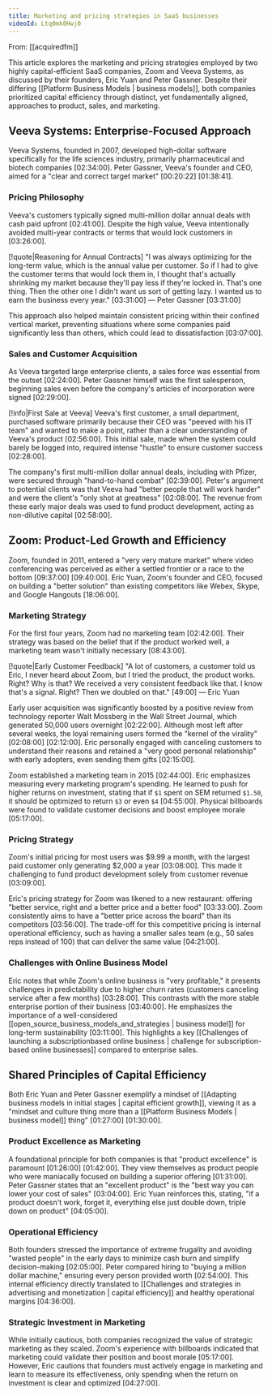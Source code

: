 ```yaml
---
title: Marketing and pricing strategies in SaaS businesses
videoId: Ltq0mk0Hwj0
---
```


From: [[acquiredfm]] <br/> 

This article explores the marketing and pricing strategies employed by two highly capital-efficient SaaS companies, Zoom and Veeva Systems, as discussed by their founders, Eric Yuan and Peter Gassner. Despite their differing [[Platform Business Models | business models]], both companies prioritized capital efficiency through distinct, yet fundamentally aligned, approaches to product, sales, and marketing.

## Veeva Systems: Enterprise-Focused Approach

Veeva Systems, founded in 2007, developed high-dollar software specifically for the life sciences industry, primarily pharmaceutical and biotech companies <a class="yt-timestamp" data-t="02:34:00">[02:34:00]</a>. Peter Gassner, Veeva's founder and CEO, aimed for a "clear and correct target market" <a class="yt-timestamp" data-t="00:20:22">[00:20:22]</a> <a class="yt-timestamp" data-t="01:38:41">[01:38:41]</a>.

### Pricing Philosophy

Veeva's customers typically signed multi-million dollar annual deals with cash paid upfront <a class="yt-timestamp" data-t="02:41:00">[02:41:00]</a>. Despite the high value, Veeva intentionally avoided multi-year contracts or terms that would lock customers in <a class="yt-timestamp" data-t="03:26:00">[03:26:00]</a>.

[!quote|Reasoning for Annual Contracts]
"I was always optimizing for the long-term value, which is the annual value per customer. So if I had to give the customer terms that would lock them in, I thought that's actually shrinking my market because they'll pay less if they're locked in. That's one thing. Then the other one I didn't want us sort of getting lazy. I wanted us to earn the business every year." <a class="yt-timestamp" data-t="03:31:00">[03:31:00]</a>
— Peter Gassner
<a class="yt-timestamp" data-t="03:31:00">[03:31:00]</a>

This approach also helped maintain consistent pricing within their confined vertical market, preventing situations where some companies paid significantly less than others, which could lead to dissatisfaction <a class="yt-timestamp" data-t="03:07:00">[03:07:00]</a>.

### Sales and Customer Acquisition

As Veeva targeted large enterprise clients, a sales force was essential from the outset <a class="yt-timestamp" data-t="02:24:00">[02:24:00]</a>. Peter Gassner himself was the first salesperson, beginning sales even before the company's articles of incorporation were signed <a class="yt-timestamp" data-t="02:29:00">[02:29:00]</a>.

[!info|First Sale at Veeva]
Veeva's first customer, a small department, purchased software primarily because their CEO was "peeved with his IT team" and wanted to make a point, rather than a clear understanding of Veeva's product <a class="yt-timestamp" data-t="02:56:00">[02:56:00]</a>. This initial sale, made when the system could barely be logged into, required intense "hustle" to ensure customer success <a class="yt-timestamp" data-t="02:28:00">[02:28:00]</a>.

The company's first multi-million dollar annual deals, including with Pfizer, were secured through "hand-to-hand combat" <a class="yt-timestamp" data-t="02:39:00">[02:39:00]</a>. Peter's argument to potential clients was that Veeva had "better people that will work harder" and were the client's "only shot at greatness" <a class="yt-timestamp" data-t="02:08:00">[02:08:00]</a>. The revenue from these early major deals was used to fund product development, acting as non-dilutive capital <a class="yt-timestamp" data-t="02:58:00">[02:58:00]</a>.

## Zoom: Product-Led Growth and Efficiency

Zoom, founded in 2011, entered a "very very mature market" where video conferencing was perceived as either a settled frontier or a race to the bottom <a class="yt-timestamp" data-t="09:37:00">[09:37:00]</a> <a class="yt-timestamp" data-t="09:40:00">[09:40:00]</a>. Eric Yuan, Zoom's founder and CEO, focused on building a "better solution" than existing competitors like Webex, Skype, and Google Hangouts <a class="yt-timestamp" data-t="18:06:00">[18:06:00]</a>.

### Marketing Strategy

For the first four years, Zoom had no marketing team <a class="yt-timestamp" data-t="02:42:00">[02:42:00]</a>. Their strategy was based on the belief that if the product worked well, a marketing team wasn't initially necessary <a class="yt-timestamp" data-t="08:43:00">[08:43:00]</a>.

[!quote|Early Customer Feedback]
"A lot of customers, a customer told us Eric, I never heard about Zoom, but I tried the product, the product works. Right? Why is that? We received a very consistent feedback like that. I know that's a signal. Right? Then we doubled on that." <a class="yt-timestamp" data-t="49:00">[49:00]</a>
— Eric Yuan

Early user acquisition was significantly boosted by a positive review from technology reporter Walt Mossberg in the Wall Street Journal, which generated 50,000 users overnight <a class="yt-timestamp" data-t="02:22:00">[02:22:00]</a>. Although most left after several weeks, the loyal remaining users formed the "kernel of the virality" <a class="yt-timestamp" data-t="02:08:00">[02:08:00]</a> <a class="yt-timestamp" data-t="02:12:00">[02:12:00]</a>. Eric personally engaged with canceling customers to understand their reasons and retained a "very good personal relationship" with early adopters, even sending them gifts <a class="yt-timestamp" data-t="02:15:00">[02:15:00]</a>.

Zoom established a marketing team in 2015 <a class="yt-timestamp" data-t="02:44:00">[02:44:00]</a>. Eric emphasizes measuring every marketing program's spending. He learned to push for higher returns on investment, stating that if `$1` spent on SEM returned `$1.50`, it should be optimized to return `$3` or even `$4` <a class="yt-timestamp" data-t="04:55:00">[04:55:00]</a>. Physical billboards were found to validate customer decisions and boost employee morale <a class="yt-timestamp" data-t="05:17:00">[05:17:00]</a>.

### Pricing Strategy

Zoom's initial pricing for most users was $9.99 a month, with the largest paid customer only generating $2,000 a year <a class="yt-timestamp" data-t="03:08:00">[03:08:00]</a>. This made it challenging to fund product development solely from customer revenue <a class="yt-timestamp" data-t="03:09:00">[03:09:00]</a>.

Eric's pricing strategy for Zoom was likened to a new restaurant: offering "better service, right and a better price and a better food" <a class="yt-timestamp" data-t="03:33:00">[03:33:00]</a>. Zoom consistently aims to have a "better price across the board" than its competitors <a class="yt-timestamp" data-t="03:56:00">[03:56:00]</a>. The trade-off for this competitive pricing is internal operational efficiency, such as having a smaller sales team (e.g., 50 sales reps instead of 100) that can deliver the same value <a class="yt-timestamp" data-t="04:21:00">[04:21:00]</a>.

### Challenges with Online Business Model

Eric notes that while Zoom's online business is "very profitable," it presents challenges in predictability due to higher churn rates (customers canceling service after a few months) <a class="yt-timestamp" data-t="03:28:00">[03:28:00]</a>. This contrasts with the more stable enterprise portion of their business <a class="yt-timestamp" data-t="03:40:00">[03:40:00]</a>. He emphasizes the importance of a well-considered [[open_source_business_models_and_strategies | business model]] for long-term sustainability <a class="yt-timestamp" data-t="03:11:00">[03:11:00]</a>. This highlights a key [[Challenges of launching a subscriptionbased online business | challenge for subscription-based online businesses]] compared to enterprise sales.

## Shared Principles of Capital Efficiency

Both Eric Yuan and Peter Gassner exemplify a mindset of [[Adapting business models in initial stages | capital efficient growth]], viewing it as a "mindset and culture thing more than a [[Platform Business Models | business model]] thing" <a class="yt-timestamp" data-t="01:27:00">[01:27:00]</a> <a class="yt-timestamp" data-t="01:30:00">[01:30:00]</a>.

### Product Excellence as Marketing

A foundational principle for both companies is that "product excellence" is paramount <a class="yt-timestamp" data-t="01:26:00">[01:26:00]</a> <a class="yt-timestamp" data-t="01:42:00">[01:42:00]</a>. They view themselves as product people who were maniacally focused on building a superior offering <a class="yt-timestamp" data-t="01:31:00">[01:31:00]</a>. Peter Gassner states that an "excellent product" is the "best way you can lower your cost of sales" <a class="yt-timestamp" data-t="03:04:00">[03:04:00]</a>. Eric Yuan reinforces this, stating, "if a product doesn't work, forget it, everything else just double down, triple down on product" <a class="yt-timestamp" data-t="04:05:00">[04:05:00]</a>.

### Operational Efficiency

Both founders stressed the importance of extreme frugality and avoiding "wasted people" in the early days to minimize cash burn and simplify decision-making <a class="yt-timestamp" data-t="02:05:00">[02:05:00]</a>. Peter compared hiring to "buying a million dollar machine," ensuring every person provided worth <a class="yt-timestamp" data-t="02:54:00">[02:54:00]</a>. This internal efficiency directly translated to [[Challenges and strategies in advertising and monetization | capital efficiency]] and healthy operational margins <a class="yt-timestamp" data-t="04:36:00">[04:36:00]</a>.

### Strategic Investment in Marketing

While initially cautious, both companies recognized the value of strategic marketing as they scaled. Zoom's experience with billboards indicated that marketing could validate their position and boost morale <a class="yt-timestamp" data-t="05:17:00">[05:17:00]</a>. However, Eric cautions that founders must actively engage in marketing and learn to measure its effectiveness, only spending when the return on investment is clear and optimized <a class="yt-timestamp" data-t="04:27:00">[04:27:00]</a>.